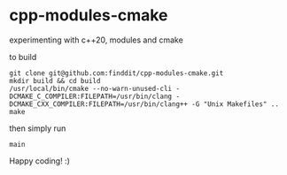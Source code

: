 # cpp-modules-cmake
experimenting with c++20, modules and cmake

to build
```
git clone git@github.com:finddit/cpp-modules-cmake.git
mkdir build && cd build
/usr/local/bin/cmake --no-warn-unused-cli -DCMAKE_C_COMPILER:FILEPATH=/usr/bin/clang -DCMAKE_CXX_COMPILER:FILEPATH=/usr/bin/clang++ -G "Unix Makefiles" ..
make
```

then simply run
```
main
```

Happy coding! :)
